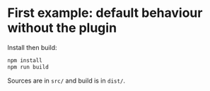 # First example: default behaviour without the plugin

Install then build:

```bash
npm install
npm run build
```

Sources are in `src/` and build is in `dist/`.
